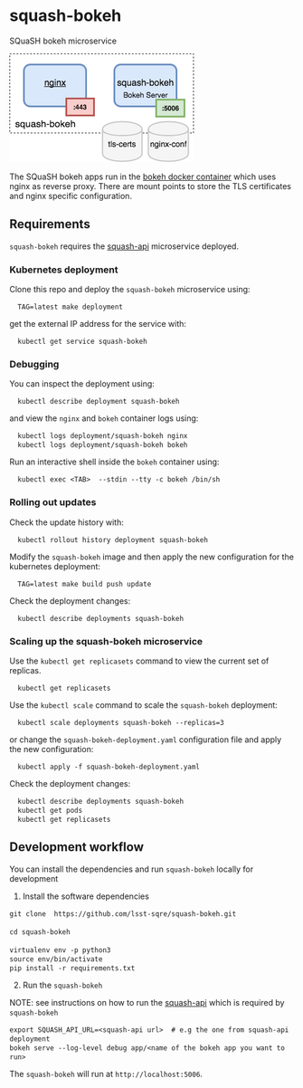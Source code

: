 # squash-bokeh
SQuaSH bokeh microservice

![SQuaSH bokeh microservice](squash-bokeh.png)

The SQuaSH bokeh apps run in the [bokeh docker container](Dockerfile) which uses nginx as reverse proxy. There are mount points to store the TLS certificates and nginx specific configuration. 

## Requirements 

`squash-bokeh` requires the [squash-api](https://github.com/lsst-sqre/squash-api) microservice deployed.

### Kubernetes deployment

Clone this repo and deploy the `squash-bokeh` microservice using:

```
  TAG=latest make deployment
```

get the external IP address for the service with:
```
  kubectl get service squash-bokeh
```

### Debugging

You can inspect the deployment using:

```
  kubectl describe deployment squash-bokeh
```

and view the `nginx` and `bokeh` container logs using:

```
  kubectl logs deployment/squash-bokeh nginx
  kubectl logs deployment/squash-bokeh bokeh
```

Run an interactive shell inside the `bokeh` container using:

```
  kubectl exec <TAB>  --stdin --tty -c bokeh /bin/sh
```

### Rolling out updates

Check the update history with:

```
  kubectl rollout history deployment squash-bokeh
```

Modify the `squash-bokeh` image and then apply the new configuration for the kubernetes deployment:
  
```
  TAG=latest make build push update
```

Check the deployment changes:

```
  kubectl describe deployments squash-bokeh
```

### Scaling up the squash-bokeh microservice

Use the `kubectl get replicasets` command to view the current set of replicas.
```
  kubectl get replicasets
```

Use the `kubectl scale` command to scale the `squash-bokeh` deployment:

```
  kubectl scale deployments squash-bokeh --replicas=3
```

or change the `squash-bokeh-deployment.yaml` configuration file and apply the new configuration:

```
  kubectl apply -f squash-bokeh-deployment.yaml
```

Check the deployment changes:

```
  kubectl describe deployments squash-bokeh
  kubectl get pods
  kubectl get replicasets
```

## Development workflow


You can install the dependencies and run `squash-bokeh` locally for development

1. Install the software dependencies
```
git clone  https://github.com/lsst-sqre/squash-bokeh.git

cd squash-bokeh

virtualenv env -p python3
source env/bin/activate
pip install -r requirements.txt
```

2. Run the `squash-bokeh` 

NOTE: see instructions on how to run the [squash-api](https://github.com/lsst-sqre/squash-api)
 which is required by `squash-bokeh`

```
export SQUASH_API_URL=<squash-api url>  # e.g the one from squash-api deployment
bokeh serve --log-level debug app/<name of the bokeh app you want to run>
```

The `squash-bokeh` will run at `http://localhost:5006`. 

